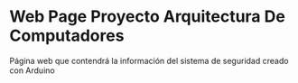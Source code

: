 # Web Page Proyecto Arquitectura De Computadores
 Página web que contendrá la información del sistema de seguridad creado con Arduino
